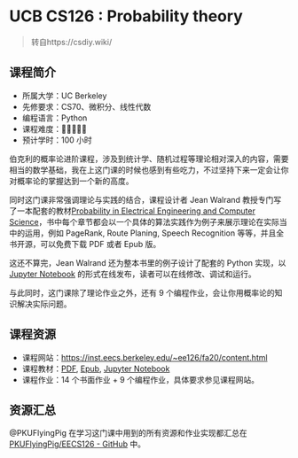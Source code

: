 # UCB CS126 : Probability theory

> 转自https://csdiy.wiki/

## 课程简介

- 所属大学：UC Berkeley
- 先修要求：CS70、微积分、线性代数
- 编程语言：Python
- 课程难度：🌟🌟🌟🌟🌟
- 预计学时：100 小时

伯克利的概率论进阶课程，涉及到统计学、随机过程等理论相对深入的内容，需要相当的数学基础，我在上这门课的时候也感到有些吃力，不过坚持下来一定会让你对概率论的掌握达到一个新的高度。

同时这门课非常强调理论与实践的结合，课程设计者 Jean Walrand 教授专门写了一本配套的教材[Probability in Electrical Engineering and Computer Science](https://link.springer.com/book/10.1007/978-3-030-49995-2)，书中每个章节都会以一个具体的算法实践作为例子来展示理论在实际当中的运用，例如 PageRank, Route Planing, Speech Recognition 等等，并且全书开源，可以免费下载 PDF 或者 Epub 版。

这还不算完，Jean Walrand 还为整本书里的例子设计了配套的 Python 实现，以 [Jupyter Notebook](https://jeanwalrand.github.io/PeecsJB/intro.html) 的形式在线发布，读者可以在线修改、调试和运行。

与此同时，这门课除了理论作业之外，还有 9 个编程作业，会让你用概率论的知识解决实际问题。

## 课程资源

- 课程网站：<https://inst.eecs.berkeley.edu/~ee126/fa20/content.html>
- 课程教材：[PDF], [Epub], [Jupyter Notebook][Jupyter_Notebook]
- 课程作业：14 个书面作业 + 9 个编程作业，具体要求参见课程网站。

[PDF]: https://link.springer.com/content/pdf/10.1007%2F978-3-030-49995-2.pdf
[Epub]: https://link.springer.com/download/epub/10.1007%2F978-3-030-49995-2.epub
[Jupyter_Notebook]: https://jeanwalrand.github.io/PeecsJB/intro.html

## 资源汇总

@PKUFlyingPig 在学习这门课中用到的所有资源和作业实现都汇总在 [PKUFlyingPig/EECS126 - GitHub](https://github.com/PKUFlyingPig/EECS126) 中。